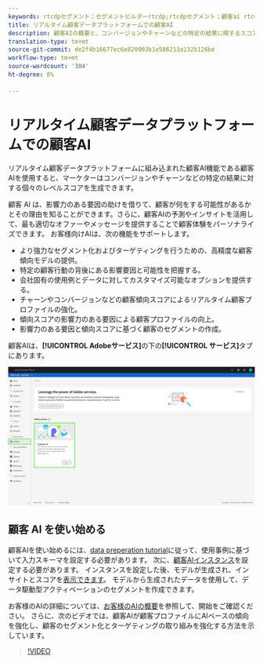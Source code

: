 ```yaml
---
keywords: rtcdpセグメント；セグメントビルダーrtcdp;rtcdpセグメント；顧客ai rtcdp
title: リアルタイム顧客データプラットフォームでの顧客AI
description: 顧客AIの概要と、コンバージョンやチャーンなどの特定の結果に関するスコアの生成を支援する方法について説明します。
translation-type: tm+mt
source-git-commit: de2f4b16677ec6e820903b1e586213a132b126be
workflow-type: tm+mt
source-wordcount: '304'
ht-degree: 8%

---
```



# リアルタイム顧客データプラットフォームでの顧客AI

リアルタイム顧客データプラットフォームに組み込まれた顧客AI機能である顧客AIを使用すると、マーケターはコンバージョンやチャーンなどの特定の結果に対する個々のレベルスコアを生成できます。

顧客 AI は、影響力のある要因の助けを借りて、顧客が何をする可能性があるかとその理由を知ることができます。さらに、顧客AIの予測やインサイトを活用して、最も適切なオファーやメッセージを提供することで顧客体験をパーソナライズできます。 お客様向けAIは、次の機能をサポートします。

* より強力なセグメント化およびターゲティングを行うための、高精度な顧客傾向モデルの提供。
* 特定の顧客行動の背後にある影響要因と可能性を把握する。
* 会社固有の使用例とデータに対してカスタマイズ可能なオプションを提供する。
* チャーンやコンバージョンなどの顧客傾向スコアによるリアルタイム顧客プロファイルの強化。
* 傾向スコアの影響力のある要因による顧客プロファイルの向上。
* 影響力のある要因と傾向スコアに基づく顧客のセグメントの作成。

顧客AIは、**[!UICONTROL Adobeサービス]**&#x200B;の下の&#x200B;**[!UICONTROL サービス]**&#x200B;タブにあります。

![顧客AIの場所](../assets/overview/rtcdp-customer-ai.png)

## 顧客 AI を使い始める

顧客AIを使い始めるには、[data preperation tutorial](../../intelligent-services/data-preparation.md)に従って、使用事例に基づいて入力スキーマを設定する必要があります。 次に、[顧客AIインスタンス](../../intelligent-services/customer-ai/user-guide/configure.md)を設定する必要があります。 インスタンスを設定した後、モデルが生成され、インサイトとスコアを[表示できます](../../intelligent-services/customer-ai/user-guide/discover-insights.md)。 モデルから生成されたデータを使用して、データ駆動型アクティベーションのセグメントを作成できます。

お客様のAIの詳細については、[お客様のAIの概要](../../intelligent-services/customer-ai/overview.md)を参照して、開始をご確認ください。 さらに、次のビデオでは、顧客AIが顧客プロファイルにAIベースの傾向を強化し、顧客のセグメント化とターゲティングの取り組みを強化する方法を示しています。

>[!VIDEO](https://video.tv.adobe.com/v/40374/?quality=12&learn=on)